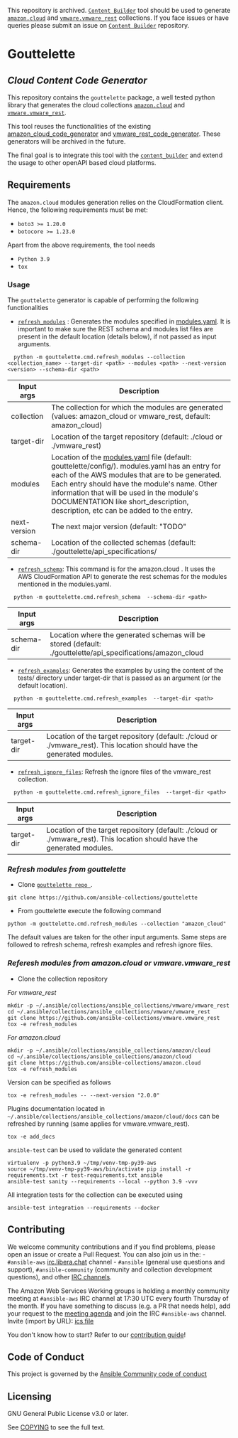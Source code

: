 This repository is archived. [``Content Builder``](https://github.com/ansible-community/ansible.content_builder) tool should be used to generate
[``amazon.cloud``](https://github.com/ansible-collections/amazon.cloud) and [``vmware.vmware_rest``](https://github.com/ansible-collections/vmware.vmware_rest) collections. If you face issues or have queries please submit an issue on [``Content Builder``](https://github.com/ansible-community/ansible.content_builder) repository.

# Gouttelette
## _Cloud Content Code Generator_





This repository contains the `gouttelette` package, a well tested python library that generates the cloud collections [``amazon.cloud``](https://github.com/ansible-collections/amazon.cloud) and [``vmware.vmware_rest``](https://github.com/ansible-collections/vmware.vmware_rest).

This tool reuses the functionalities of the existing [amazon_cloud_code_generator](https://github.com/ansible-collections/amazon_cloud_code_generator) and [vmware_rest_code_generator](https://github.com/ansible-collections/vmware_rest_code_generator). These generators will be archived in the future.

The final goal is to integrate this tool with the [``content_builder``](https://github.com/ansible-community/ansible.content_builder)
and extend the usage to other openAPI based cloud platforms.

## Requirements

The `amazon.cloud` modules generation relies on the CloudFormation client. Hence, the following requirements must be met:
- `boto3 >= 1.20.0`
- `botocore >= 1.23.0`

Apart from the above requirements, the tool needs

- `Python 3.9`
- `tox`

### Usage

The ``gouttelette`` generator is capable of performing the following functionalities

- [`refresh_modules`](https://github.com/ansible-collections/gouttelette/blob/main/gouttelette/cmd/refresh_modules.py) : Generates the modules specified in [modules.yaml](https://github.com/ansible-collections/gouttelette/blob/main/gouttelette/config/amazon_cloud/modules.yaml). It is important to make sure the REST schema and modules list files are present in the default location (details below), if not passed as input arguments.
```
  python -m gouttelette.cmd.refresh_modules --collection <collection_name> --target-dir <path> --modules <path> --next-version <version> --schema-dir <path>
```

| Input args | Description  |
| ------ | ------ |
| collection | The collection for which the modules are generated (values: amazon_cloud or vmware_rest, default: amazon_cloud) |
| target-dir | Location of the target repository (default: ./cloud or ./vmware_rest) |
| modules | Location of the [modules.yaml](https://github.com/ansible-collections/gouttelette/blob/main/gouttelette/config/amazon_cloud/modules.yaml) file (default: gouttelette/config/<collection>). modules.yaml has an entry for each of the AWS modules that are to be generated. Each entry should have the module's name. Other information that will be used in the module's DOCUMENTATION like short_description, description, etc can be added to the entry.|
| next-version | The next major version (default: "TODO" |
| schema-dir | Location of the collected schemas (default: ./gouttelette/api_specifications/<collection> |

- [`refresh_schema`](https://github.com/ansible-collections/gouttelette/blob/main/gouttelette/cmd/refresh_schema.py): This command is for the amazon.cloud . It uses the AWS CloudFormation API to generate the rest schemas for the modules mentioned in the modules.yaml.
```
  python -m gouttelette.cmd.refresh_schema  --schema-dir <path>
```
| Input args | Description  |
| ------ | ------ |
| schema-dir | Location where the generated schemas will be stored (default: ./gouttelette/api_specifications/amazon_cloud |

- [`refresh_examples`](https://github.com/ansible-collections/gouttelette/blob/main/gouttelette/cmd/refresh_examples.py): Generates the examples by using the content of the tests/ directory under target-dir that is passed as an argument (or the default location).
```
  python -m gouttelette.cmd.refresh_examples  --target-dir <path>
```
| Input args | Description  |
| ------ | ------ |
| target-dir | Location of the target repository (default: ./cloud or ./vmware_rest). This location should have the generated modules. |

- [`refresh_ignore_files`](https://github.com/ansible-collections/gouttelette/blob/main/gouttelette/cmd/refresh_ignore_files.py): Refresh the ignore files of the vmware_rest collection.
```
  python -m gouttelette.cmd.refresh_ignore_files  --target-dir <path>
```
| Input args | Description  |
| ------ | ------ |
| target-dir | Location of the target repository (default: ./cloud or ./vmware_rest). This location should have the generated modules. |

### _Refresh modules from gouttelette_

- Clone [``gouttelette repo ``](https://github.com/ansible-collections/gouttelette/blob/main/gouttelette).

```
git clone https://github.com/ansible-collections/gouttelette
```

- From gouttelette execute the following command

```
python -m gouttelette.cmd.refresh_modules --collection "amazon_cloud"
```

The default values are taken for the other input arguments.
Same steps are followed to refresh schema, refresh examples and refresh ignore files.

### _Referesh modules from amazon.cloud or vmware.vmware_rest_

- Clone the collection repository

_For vmware_rest_

```
mkdir -p ~/.ansible/collections/ansible_collections/vmware/vmware_rest
cd ~/.ansible/collections/ansible_collections/vmware/vmware_rest
git clone https://github.com/ansible-collections/vmware.vmware_rest
tox -e refresh_modules
```

_For amazon.cloud_
```
mkdir -p ~/.ansible/collections/ansible_collections/amazon/cloud
cd ~/.ansible/collections/ansible_collections/amazon/cloud
git clone https://github.com/ansible-collections/amazon.cloud
tox -e refresh_modules
```

Version can be specified as follows

```
tox -e refresh_modules -- --next-version "2.0.0"
```

Plugins documentation located in `~/.ansible/collections/ansible_collections/amazon/cloud/docs` can be refreshed by running (same applies for vmware.vmware_rest).

```tox -e add_docs```

`ansible-test` can be used to validate the generated content

```
virtualenv -p python3.9 ~/tmp/venv-tmp-py39-aws
source ~/tmp/venv-tmp-py39-aws/bin/activate pip install -r requirements.txt -r test-requirements.txt ansible
ansible-test sanity --requirements --local --python 3.9 -vvv
```

All integration tests for the collection can be executed using

```
ansible-test integration --requirements --docker

```

## Contributing

We welcome community contributions and if you find problems, please open an issue or create a Pull Request. You can also join us in the:
    - `#ansible-aws` [irc.libera.chat](https://libera.chat/) channel
    - `#ansible` (general use questions and support), `#ansible-community` (community and collection development questions), and other [IRC channels](https://docs.ansible.com/ansible/devel/community/communication.html#irc-channels).

The Amazon Web Services Working groups is holding a monthly community meeting at `#ansible-aws` IRC channel at 17:30 UTC every fourth Thursday of the month. If you have something to discuss (e.g. a PR that needs help), add your request to the [meeting agenda](https://github.com/ansible/community/issues/654) and join the IRC `#ansible-aws` channel. Invite (import by URL): [ics file](https://raw.githubusercontent.com/ansible/community/main/meetings/ical/aws.ics)

You don't know how to start? Refer to our [contribution guide](CONTRIBUTING.md)!

## Code of Conduct

This project is governed by the [Ansible Community code of conduct](https://docs.ansible.com/ansible/latest/community/code_of_conduct.html)

## Licensing

GNU General Public License v3.0 or later.

See [COPYING](https://www.gnu.org/licenses/gpl-3.0.txt) to see the full text.
